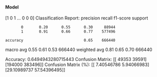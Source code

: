#### Model
[1 0 1 ... 0 0 0]
Classification Report:
              precision    recall  f1-score   support

           0       0.20      0.55      0.30     88944
           1       0.91      0.66      0.77    577496

    accuracy                           0.65    666440
   macro avg       0.55      0.61      0.53    666440
weighted avg       0.81      0.65      0.70    666440

Accuracy: 0.6494943280715443
Confusion Matrix:
[[ 49353  39591]
 [194000 383496]]
Confusion Matrix (%):
[[ 7.40546786  5.94066983]
 [29.10989737 57.54396495]]
